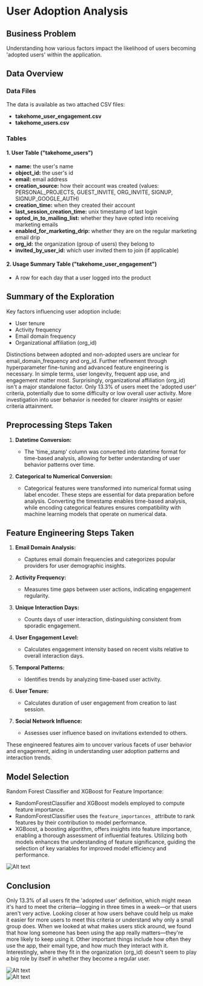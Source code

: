 # User Adoption Analysis

## Business Problem
Understanding how various factors impact the likelihood of users becoming 'adopted users' within the application.

## Data Overview

### Data Files
The data is available as two attached CSV files:
- **takehome_user_engagement.csv**
- **takehome_users.csv**

### Tables
#### 1. User Table ("takehome_users")
- **name:** the user's name
- **object_id:** the user's id
- **email:** email address
- **creation_source:** how their account was created (values: PERSONAL_PROJECTS, GUEST_INVITE, ORG_INVITE, SIGNUP, SIGNUP_GOOGLE_AUTH)
- **creation_time:** when they created their account
- **last_session_creation_time:** unix timestamp of last login
- **opted_in_to_mailing_list:** whether they have opted into receiving marketing emails
- **enabled_for_marketing_drip:** whether they are on the regular marketing email drip
- **org_id:** the organization (group of users) they belong to
- **invited_by_user_id:** which user invited them to join (if applicable)

#### 2. Usage Summary Table ("takehome_user_engagement")
- A row for each day that a user logged into the product

## Summary of the Exploration
Key factors influencing user adoption include:
- User tenure
- Activity frequency
- Email domain frequency
- Organizational affiliation (org_id)

Distinctions between adopted and non-adopted users are unclear for email_domain_frequency and org_id. Further refinement through hyperparameter fine-tuning and advanced feature engineering is necessary. In simple terms, user longevity, frequent app use, and engagement matter most. Surprisingly, organizational affiliation (org_id) isn't a major standalone factor. Only 13.3% of users meet the 'adopted user' criteria, potentially due to some difficulty or low overall user activity. More investigation into user behavior is needed for clearer insights or easier criteria attainment.

## Preprocessing Steps Taken
1. **Datetime Conversion:**
   - The 'time_stamp' column was converted into datetime format for time-based analysis, allowing for better understanding of user behavior patterns over time.

2. **Categorical to Numerical Conversion:**
   - Categorical features were transformed into numerical format using label encoder. These steps are essential for data preparation before analysis. Converting the timestamp enables time-based analysis, while encoding categorical features ensures compatibility with machine learning models that operate on numerical data.

## Feature Engineering Steps Taken
1. **Email Domain Analysis:**
   - Captures email domain frequencies and categorizes popular providers for user demographic insights.
   
2. **Activity Frequency:**
   - Measures time gaps between user actions, indicating engagement regularity.
   
3. **Unique Interaction Days:**
   - Counts days of user interaction, distinguishing consistent from sporadic engagement.
   
4. **User Engagement Level:**
   - Calculates engagement intensity based on recent visits relative to overall interaction days.
   
5. **Temporal Patterns:**
   - Identifies trends by analyzing time-based user activity.
   
6. **User Tenure:**
   - Calculates duration of user engagement from creation to last session.
   
7. **Social Network Influence:**
   - Assesses user influence based on invitations extended to others.

These engineered features aim to uncover various facets of user behavior and engagement, aiding in understanding user adoption patterns and interaction trends.

## Model Selection
Random Forest Classifier and XGBoost for Feature Importance:
- RandomForestClassifier and XGBoost models employed to compute feature importance.
- RandomForestClassifier uses the `feature_importances_` attribute to rank features by their contribution to model performance.
- XGBoost, a boosting algorithm, offers insights into feature importance, enabling a thorough assessment of influential features.
Utilizing both models enhances the understanding of feature significance, guiding the selection of key variables for improved model efficiency and performance.

![Alt text](shap.png)

## Conclusion
Only 13.3% of all users fit the 'adopted user' definition, which might mean it's hard to meet the criteria—logging in three times in a week—or that users aren't very active. Looking closer at how users behave could help us make it easier for more users to meet this criteria or understand why only a small group does. When we looked at what makes users stick around, we found that how long someone has been using the app really matters—they're more likely to keep using it. Other important things include how often they use the app, their email type, and how much they interact with it. Interestingly, where they fit in the organization (org_id) doesn't seem to play a big role by itself in whether they become a regular user.



![Alt text](Adopted_VS_Non_Adopted_Users.png)   
![Alt text](user_tenure_VS_Adopted_users.png)


